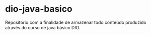# dio-java-basico
Repositório com a finalidade de armazenar todo conteúdo produzido através do curso de java básico DIO.
